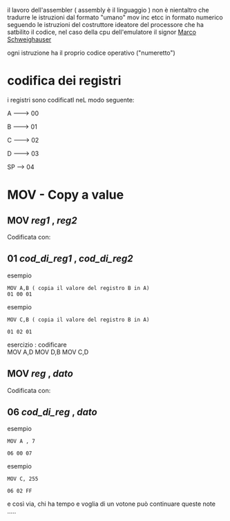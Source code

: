il lavoro dell'assembler ( assembly è il linguaggio ) non è nientaltro che tradurre 
le istruzioni dal formato "umano" mov inc etcc in formato numerico seguendo le istruzioni 
del costruttore ideatore del processore che ha satbilito il codice, nel caso della cpu dell'emulatore il signor [Marco Schweighauser](https://github.com/Schweigi )
 
 
ogni istruzione ha il proprio codice operativo ("numeretto")
 
# codifica dei registri
i registri sono codificatI neL modo seguente:
 
   A ---> 00
   
   B ---> 01
   
   C ---> 02
   
   D ---> 03
   
   SP --> 04


# MOV - Copy a value 

## MOV  _reg1_ , _reg2_


Codificata con: 

## 01 _cod_di_reg1_ , _cod_di_reg2_

esempio 
```
MOV A,B ( copia il valore del registro B in A)
01 00 01
```

esempio
```
MOV C,B ( copia il valore del registro B in A)

01 02 01
```

esercizio : codificare  
MOV A,D
MOV D,B
MOV C,D





## MOV  _reg_ , _dato_

Codificata con: 

## 06 _cod_di_reg_ , _dato_

esempio 
```
MOV A , 7 

06 00 07 
```

esempio 
```
MOV C, 255 

06 02 FF       
```


e così via, chi ha tempo e voglia di un votone può continuare queste note .....
